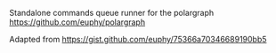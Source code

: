 Standalone commands queue runner for the polargraph https://github.com/euphy/polargraph

Adapted from https://gist.github.com/euphy/75366a70346689190bb5